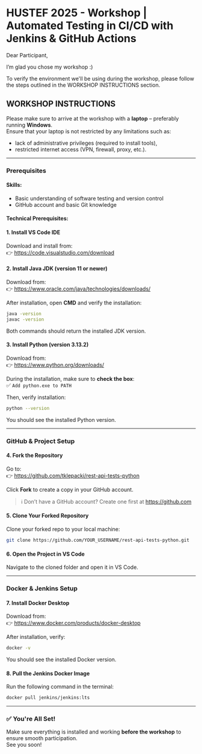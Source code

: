 # HUSTEF 2025 - Workshop | Automated Testing in CI/CD with Jenkins & GitHub Actions

Dear Participant,

I’m glad you chose my workshop :)

To verify the environment we'll be using during the workshop, please follow the steps outlined in the WORKSHOP INSTRUCTIONS section.

## WORKSHOP INSTRUCTIONS

Please make sure to arrive at the workshop with a **laptop** – preferably running **Windows**.  
Ensure that your laptop is not restricted by any limitations such as:

- lack of administrative privileges (required to install tools),
- restricted internet access (VPN, firewall, proxy, etc.).

---

### Prerequisites

#### Skills:
- Basic understanding of software testing and version control
- GitHub account and basic Git knowledge

#### Technical Prerequisites:

#### 1. Install VS Code IDE  
Download and install from:  
👉 https://code.visualstudio.com/download

#### 2. Install Java JDK (version 11 or newer)  
Download from:  
👉 https://www.oracle.com/java/technologies/downloads/  

After installation, open **CMD** and verify the installation:
```bash
java -version
javac -version
```
Both commands should return the installed JDK version.

#### 3. Install Python (version 3.13.2)  
Download from:  
👉 https://www.python.org/downloads/  

During the installation, make sure to **check the box**:  
✅ `Add python.exe to PATH`

Then, verify installation:
```bash
python --version
```
You should see the installed Python version.

---

### GitHub & Project Setup

#### 4. Fork the Repository  
Go to:  
👉 https://github.com/tklepacki/rest-api-tests-python  

Click **Fork** to create a copy in your GitHub account.

> ℹ️ Don’t have a GitHub account? Create one first at https://github.com

#### 5. Clone Your Forked Repository  
Clone your forked repo to your local machine:
```bash
git clone https://github.com/YOUR_USERNAME/rest-api-tests-python.git
```

#### 6. Open the Project in VS Code  
Navigate to the cloned folder and open it in VS Code.

---

### Docker & Jenkins Setup

#### 7. Install Docker Desktop  
Download from:  
👉 https://www.docker.com/products/docker-desktop

After installation, verify:
```bash
docker -v
```
You should see the installed Docker version.

#### 8. Pull the Jenkins Docker Image  
Run the following command in the terminal:
```bash
docker pull jenkins/jenkins:lts
```

---

### ✅ You're All Set!

Make sure everything is installed and working **before the workshop** to ensure smooth participation.  
See you soon!

